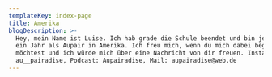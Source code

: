 ```yaml
---
templateKey: index-page
title: Amerika
blogDescription: >-
  Hey, mein Name ist Luise. Ich hab grade die Schule beendet und bin jetzt für
  ein Jahr als Aupair in Amerika. Ich freu mich, wenn du mich dabei begleiten
  möchtest und ich würde mich über eine Nachricht von dir freuen. Instagram:
  au__pairadise, Podcast: Aupairadise, Mail: aupairadise@web.de
---
```


